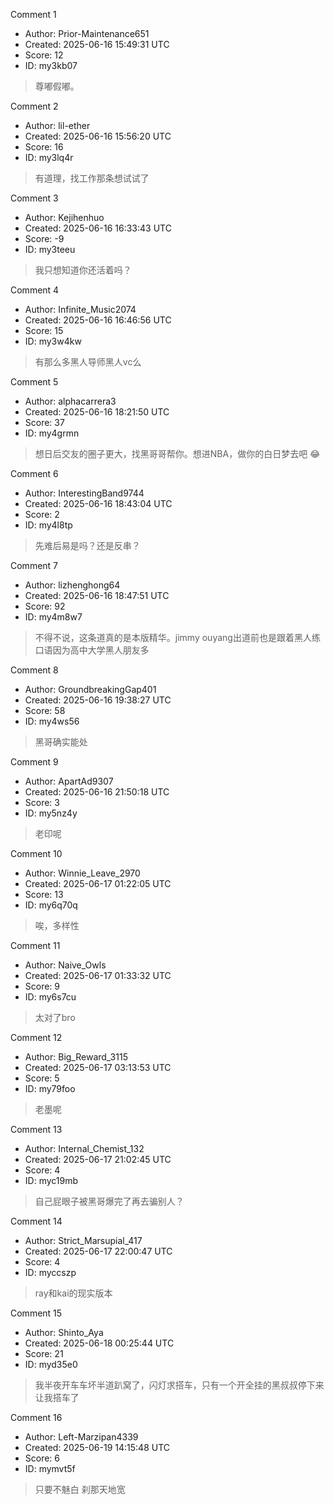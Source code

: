 Comment 1

- Author: Prior-Maintenance651
- Created: 2025-06-16 15:49:31 UTC
- Score: 12
- ID: my3kb07

> 尊嘟假嘟。

Comment 2

- Author: lil-ether
- Created: 2025-06-16 15:56:20 UTC
- Score: 16
- ID: my3lq4r

> 有道理，找工作那条想试试了

Comment 3

- Author: Kejihenhuo
- Created: 2025-06-16 16:33:43 UTC
- Score: -9
- ID: my3teeu

> 我只想知道你还活着吗？

Comment 4

- Author: Infinite_Music2074
- Created: 2025-06-16 16:46:56 UTC
- Score: 15
- ID: my3w4kw

> 有那么多黑人导师黑人vc么

Comment 5

- Author: alphacarrera3
- Created: 2025-06-16 18:21:50 UTC
- Score: 37
- ID: my4grmn

> 想日后交友的圈子更大，找黑哥哥帮你。想进NBA，做你的白日梦去吧 😂

Comment 6

- Author: InterestingBand9744
- Created: 2025-06-16 18:43:04 UTC
- Score: 2
- ID: my4l8tp

> 先难后易是吗？还是反串？

Comment 7

- Author: lizhenghong64
- Created: 2025-06-16 18:47:51 UTC
- Score: 92
- ID: my4m8w7

> 不得不说，这条道真的是本版精华。jimmy ouyang出道前也是跟着黑人练口语因为高中大学黑人朋友多

Comment 8

- Author: GroundbreakingGap401
- Created: 2025-06-16 19:38:27 UTC
- Score: 58
- ID: my4ws56

> 黑哥确实能处

Comment 9

- Author: ApartAd9307
- Created: 2025-06-16 21:50:18 UTC
- Score: 3
- ID: my5nz4y

> 老印呢

Comment 10

- Author: Winnie_Leave_2970
- Created: 2025-06-17 01:22:05 UTC
- Score: 13
- ID: my6q70q

> 唉，多样性

Comment 11

- Author: Naive_Owls
- Created: 2025-06-17 01:33:32 UTC
- Score: 9
- ID: my6s7cu

> 太对了bro

Comment 12

- Author: Big_Reward_3115
- Created: 2025-06-17 03:13:53 UTC
- Score: 5
- ID: my79foo

> 老墨呢

Comment 13

- Author: Internal_Chemist_132
- Created: 2025-06-17 21:02:45 UTC
- Score: 4
- ID: myc19mb

> 自己屁眼子被黑哥爆完了再去骗别人？

Comment 14

- Author: Strict_Marsupial_417
- Created: 2025-06-17 22:00:47 UTC
- Score: 4
- ID: myccszp

> ray和kai的现实版本

Comment 15

- Author: Shinto_Aya
- Created: 2025-06-18 00:25:44 UTC
- Score: 21
- ID: myd35e0

> 我半夜开车车坏半道趴窝了，闪灯求搭车，只有一个开全挂的黑叔叔停下来让我搭车了

Comment 16

- Author: Left-Marzipan4339
- Created: 2025-06-19 14:15:48 UTC
- Score: 6
- ID: mymvt5f

> 只要不魅白 刹那天地宽
